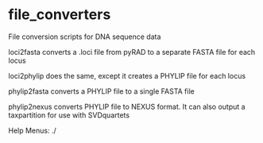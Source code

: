 # file_converters
File conversion scripts for DNA sequence data

loci2fasta converts a .loci file from pyRAD to a separate FASTA file for each locus

loci2phylip does the same, except it creates a PHYLIP file for each locus

phylip2fasta converts a PHYLIP file to a single FASTA file

phylip2nexus converts PHYLIP file to NEXUS format. It can also output a taxpartition for use with SVDquartets

Help Menus: ./<script> -h
